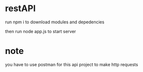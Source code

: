 # restAPI
run npm i to download modules and depedencies

then run node app.js to start server

# note
you have to use postman for this api project to make http requests
